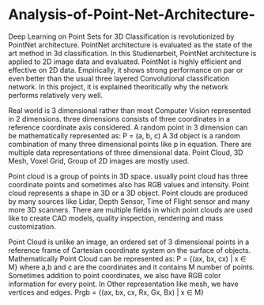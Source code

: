 # Analysis-of-Point-Net-Architecture-

Deep Learning on Point Sets for 3D Classification is revolutionized by PointNet architecture. PointNet architecture is evaluated as the state of the art method in 3d
classification. In this Studienarbeit, PointNet architecture is applied to 2D image data and evaluated. PointNet is highly efficient and effective on 2D data. Empirically, it shows strong performance on par or even better than the usual three layered Convolutional classification network. In this project, it is explained theoritically why the network performs relatively very well.

Real world is 3 dimensional rather than most Computer Vision represented in 2 dimensions. three dimensions consists of three coordinates in a reference coordinate
axis considered. A random point in 3 dimension can be mathematically represented as:
                                                                P = (a, b, c)
A 3d object is a random combination of many three dimensional points like p in equation. There are multiple data representations of three dimensional data.
Point Cloud, 3D Mesh, Voxel Grid, Group of 2D images are mostly used. 

Point cloud is a group of points in 3D space. usually point cloud has three coordinate points and sometimes also has RGB values and intensity. Point cloud represents a
shape in 3D or a 3D object. Point clouds are produced by many sources like Lidar, Depth Sensor, Time of Flight sensor and many more 3D scanners. There are multiple
fields in which point clouds are used like to create CAD models, quality inspection, rendering and mass customization.

Point Cloud is unlike an image, an ordered set of 3 dimensional points in a reference frame of Cartesian coordinate system on the surface of objects.
Mathematically Point Cloud can be represented as:
                                                                 P = {(ax, bx, cx) | x ∈ M}
where a,b and c are the coordinates and it contains M number of points. Sometimes addition to point coordinates, we also have RGB color information for
every point. 
In Other representation like mesh, we have vertices and edges.
                                                                 Prgb = {(ax, bx, cx, Rx, Gx, Bx) | x ∈ M}
